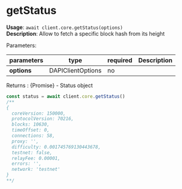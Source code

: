 # getStatus

**Usage**: `await client.core.getStatus(options)`  
**Description**: Allow to fetch a specific block hash from  its height

Parameters:

| parameters  | type              | required | Description |
| ----------- | ----------------- | -------- | ----------- |
| **options** | DAPIClientOptions | no       |             |

Returns : {Promise<object>} - Status object

```js
const status = await client.core.getStatus()
/**
{
  coreVersion: 150000,
  protocolVersion: 70216,
  blocks: 10630,
  timeOffset: 0,
  connections: 58,
  proxy: '',
  difficulty: 0.001745769130443678,
  testnet: false,
  relayFee: 0.00001,
  errors: '',
  network: 'testnet'
}
**/
```